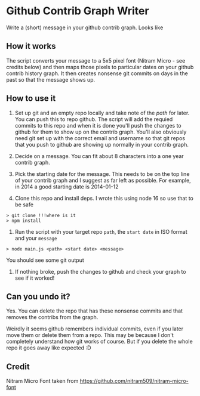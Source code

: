 # Github Contrib Graph Writer

Write a (short) message in your github contrib graph. Looks like <insert pic>

## How it works

The script converts your message to a 5x5 pixel font (Nitram Micro - see credits below) and then maps those pixels to particular dates on your github contrib history graph. It then creates nonsense git commits on days in the past so that the message shows up.

## How to use it

1. Set up git and an empty repo locally and take note of the _path_ for later. You can push this to repo github. The script will add the requied commits to this repo and when it is done you'll push the changes to github for them to show up on the contrib graph. You'll also obviously need git set up with the correct email and username so that git repos that you push to github are showing up normally in your contrib graph.

1. Decide on a message. You can fit about 8 characters into a one year contrib graph.

1. Pick the starting date for the message. This needs to be on the top line of your contrib graph and I suggest as far left as possible. For example, in 2014 a good starting date is 2014-01-12

1. Clone this repo and install deps. I wrote this using node 16 so use that to be safe
```
> git clone !!!where is it
> npm install
```

1. Run the script with your target repo `path`, the `start date` in ISO format and your `message`
```
> node main.js <path> <start date> <message>
```
You should see some git output

1. If nothing broke, push the changes to github and check your graph to see if it worked!

## Can you undo it?

Yes. You can delete the repo that has these nonsense commits and that removes the contribs from the graph.

Weirdly it seems github remembers individual commits, even if you later move them or delete them from a repo. This may be because I don't completely understand how git works of course. But if you delete the whole repo it goes away like expected :D

## Credit

Nitram Micro Font taken from https://github.com/nitram509/nitram-micro-font